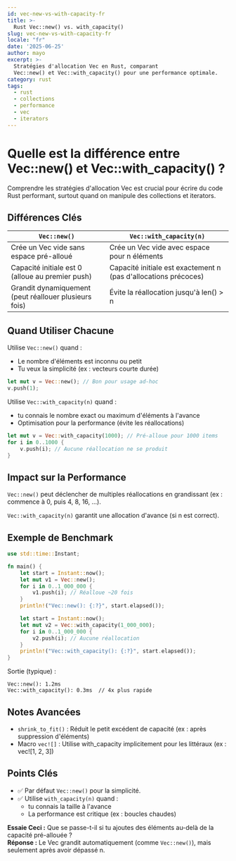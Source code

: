 ```yaml
---
id: vec-new-vs-with-capacity-fr
title: >-
  Rust Vec::new() vs. with_capacity()
slug: vec-new-vs-with-capacity-fr
locale: "fr"
date: '2025-06-25'
author: mayo
excerpt: >-
  Stratégies d'allocation Vec en Rust, comparant
  Vec::new() et Vec::with_capacity() pour une performance optimale.
category: rust
tags:
  - rust
  - collections
  - performance
  - vec
  - iterators
---
```


# Quelle est la différence entre Vec::new() et Vec::with_capacity() ?

Comprendre les stratégies d'allocation Vec est crucial pour écrire du code Rust performant, surtout quand on manipule des collections et iterators.

## Différences Clés

| `Vec::new()` | `Vec::with_capacity(n)` |
|--------------|-------------------------|
| Crée un Vec vide sans espace pré-alloué | Crée un Vec vide avec espace pour n éléments |
| Capacité initiale est 0 (alloue au premier push) | Capacité initiale est exactement n (pas d'allocations précoces) |
| Grandit dynamiquement (peut réallouer plusieurs fois) | Évite la réallocation jusqu'à len() > n |

## Quand Utiliser Chacune

Utilise `Vec::new()` quand :
- Le nombre d'éléments est inconnu ou petit
- Tu veux la simplicité (ex : vecteurs courte durée)

```rust
let mut v = Vec::new(); // Bon pour usage ad-hoc
v.push(1);
```

Utilise `Vec::with_capacity(n)` quand :
- tu connais le nombre exact ou maximum d'éléments à l'avance
- Optimisation pour la performance (évite les réallocations)

```rust
let mut v = Vec::with_capacity(1000); // Pré-alloue pour 1000 items
for i in 0..1000 {
    v.push(i); // Aucune réallocation ne se produit
}
```

## Impact sur la Performance

`Vec::new()` peut déclencher de multiples réallocations en grandissant (ex : commence à 0, puis 4, 8, 16, ...).

`Vec::with_capacity(n)` garantit une allocation d'avance (si n est correct).

## Exemple de Benchmark

```rust
use std::time::Instant;

fn main() {
    let start = Instant::now();
    let mut v1 = Vec::new();
    for i in 0..1_000_000 {
        v1.push(i); // Réalloue ~20 fois
    }
    println!("Vec::new(): {:?}", start.elapsed());

    let start = Instant::now();
    let mut v2 = Vec::with_capacity(1_000_000);
    for i in 0..1_000_000 {
        v2.push(i); // Aucune réallocation
    }
    println!("Vec::with_capacity(): {:?}", start.elapsed());
}
```

Sortie (typique) :
```
Vec::new(): 1.2ms
Vec::with_capacity(): 0.3ms  // 4x plus rapide
```

## Notes Avancées

- `shrink_to_fit()` : Réduit le petit excédent de capacité (ex : après suppression d'éléments)
- Macro `vec![]` : Utilise with_capacity implicitement pour les littéraux (ex : vec![1, 2, 3])

## Points Clés

- ✅ Par défaut `Vec::new()` pour la simplicité.  
- ✅ Utilise `with_capacity(n)` quand :
  - tu connais la taille à l'avance
  - La performance est critique (ex : boucles chaudes)

**Essaie Ceci :** Que se passe-t-il si tu ajoutes des éléments au-delà de la capacité pré-allouée ?  
**Réponse :** Le Vec grandit automatiquement (comme `Vec::new()`), mais seulement après avoir dépassé n.